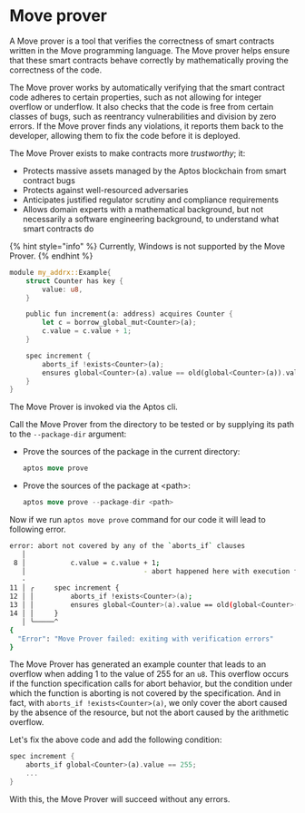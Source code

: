 # Move prover

A Move prover is a tool that verifies the correctness of smart contracts written in the Move programming language. The Move prover helps ensure that these smart contracts behave correctly by mathematically proving the correctness of the code.

The Move prover works by automatically verifying that the smart contract code adheres to certain properties, such as not allowing for integer overflow or underflow. It also checks that the code is free from certain classes of bugs, such as reentrancy vulnerabilities and division by zero errors. If the Move prover finds any violations, it reports them back to the developer, allowing them to fix the code before it is deployed.

The Move Prover exists to make contracts more _trustworthy_; it:

* Protects massive assets managed by the Aptos blockchain from smart contract bugs
* Protects against well-resourced adversaries
* Anticipates justified regulator scrutiny and compliance requirements
* Allows domain experts with a mathematical background, but not necessarily a software engineering background, to understand what smart contracts do

{% hint style="info" %}
Currently, Windows is not supported by the Move Prover.
{% endhint %}

```rust
module my_addrx::Example{
    struct Counter has key {
        value: u8,
    }

    public fun increment(a: address) acquires Counter {
        let c = borrow_global_mut<Counter>(a);
        c.value = c.value + 1;
    }

    spec increment {
        aborts_if !exists<Counter>(a);
        ensures global<Counter>(a).value == old(global<Counter>(a)).value + 1;
    }
}
```

The Move Prover is invoked via the Aptos cli.

Call the Move Prover from the directory to be tested or by supplying its path to the `--package-dir` argument:

*   Prove the sources of the package in the current directory:

    ```rust
    aptos move prove
    ```
*   Prove the sources of the package at \<path>:

    ```rust
    aptos move prove --package-dir <path>
    ```

Now if we run `aptos move prove` command for our code it will lead to following error.

```bash
error: abort not covered by any of the `aborts_if` clauses
   │  
 8 │           c.value = c.value + 1;
   │                             - abort happened here with execution failure
   ·  
11 │ ╭     spec increment {
12 │ │         aborts_if !exists<Counter>(a);
13 │ │         ensures global<Counter>(a).value == old(global<Counter>(a)).value + 1;
14 │ │     }
   │ ╰─────^
{
  "Error": "Move Prover failed: exiting with verification errors"
}
```

The Move Prover has generated an example counter that leads to an overflow when adding 1 to the value of 255 for an `u8`. This overflow occurs if the function specification calls for abort behavior, but the condition under which the function is aborting is not covered by the specification. And in fact, with `aborts_if !exists<Counter>(a)`, we only cover the abort caused by the absence of the resource, but not the abort caused by the arithmetic overflow.

Let's fix the above code and add the following condition:

```rust
spec increment {
    aborts_if global<Counter>(a).value == 255;
    ...
}
```

With this, the Move Prover will succeed without any errors.
